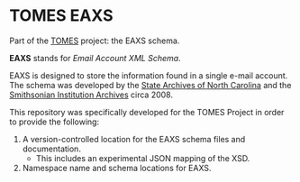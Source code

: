 # TOMES EAXS

Part of the [TOMES](https://www.ncdcr.gov/resources/records-management/tomes) project: the EAXS schema.

**EAXS** stands for *Email Account XML Schema*. 

EAXS is designed to store the information found in a single e-mail account. The schema was developed by the [State Archives of North Carolina](https://archives.ncdcr.gov) and the [Smithsonian Institution Archives](https://siarchives.si.edu) circa 2008.

This repository was specifically developed for the TOMES Project in order to provide the following:

1. A version-controlled location for the EAXS schema files and documentation. 
	- This includes an experimental JSON mapping of the XSD.
2. Namespace name and schema locations for EAXS.
 